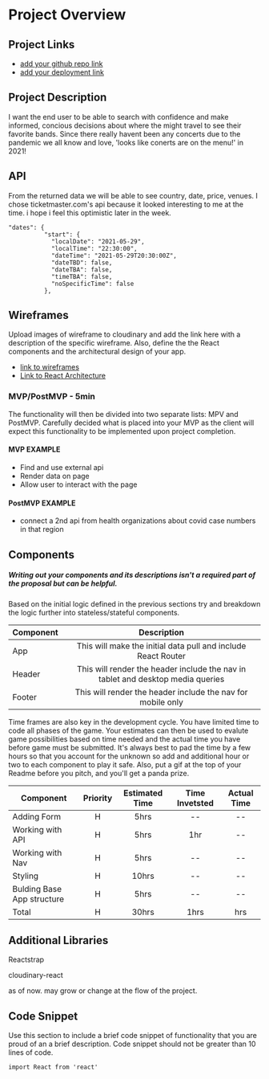 # Project Overview

## Project Links

- [add your github repo link](https://github.com/freakiestkirk/react-project-2.git)
- [add your deployment link](https://competent-bassi-408bb3.netlify.app/)

## Project Description

I want the end user to be able to search with confidence and make informed, concious decisions about where the might travel to see their favorite bands. Since there really havent been any concerts due to the pandemic we all know and love, 'looks like conerts are on the menu!' in 2021!

## API

From the returned data we will be able to see country, date, price, venues. I chose ticketmaster.com's api because it looked interesting to me at the time. i hope i feel this optimistic later in the week. 


```
"dates": {
          "start": {
            "localDate": "2021-05-29",
            "localTime": "22:30:00",
            "dateTime": "2021-05-29T20:30:00Z",
            "dateTBD": false,
            "dateTBA": false,
            "timeTBA": false,
            "noSpecificTime": false
          },
```


## Wireframes

Upload images of wireframe to cloudinary and add the link here with a description of the specific wireframe. Also, define the the React components and the architectural design of your app.

- [ link to  wireframes](https://www.figma.com/file/VpndDHiNv65YIYEUZQ4wD7/Wireframing-(Copy)?node-id=0%3A102)
- [Link to React Architecture](https://docs.google.com/drawings/d/1maJLHOoEtZfDVVDJ3KDm-dL3FSajQDNr9jLrNOq8llA/edit)



### MVP/PostMVP - 5min

The functionality will then be divided into two separate lists: MPV and PostMVP.  Carefully decided what is placed into your MVP as the client will expect this functionality to be implemented upon project completion.  

#### MVP EXAMPLE
- Find and use external api 
- Render data on page 
- Allow user to interact with the page

#### PostMVP EXAMPLE

- connect a 2nd api from health organizations about covid case numbers in that region

## Components
##### Writing out your components and its descriptions isn't a required part of the proposal but can be helpful.

Based on the initial logic defined in the previous sections try and breakdown the logic further into stateless/stateful components. 

| Component | Description | 
| --- | :---: |  
| App | This will make the initial data pull and include React Router| 
| Header | This will render the header include the nav in tablet and desktop media queries| 
| Footer | This will render the header include the nav for mobile only | 


Time frames are also key in the development cycle.  You have limited time to code all phases of the game.  Your estimates can then be used to evalute game possibilities based on time needed and the actual time you have before game must be submitted. It's always best to pad the time by a few hours so that you account for the unknown so add and additional hour or two to each component to play it safe. Also, put a gif at the top of your Readme before you pitch, and you'll get a panda prize.

| Component | Priority | Estimated Time | Time Invetsted | Actual Time |
| --- | :---: |  :---: | :---: | :---: |
| Adding Form | H | 5hrs| -- | -- |
| Working with API | H | 5hrs| 1hr | -- |
| Working with Nav | H | 5hrs| -- | --|
| Styling | H | 10hrs | -- | -- | -- |
| Bulding Base App structure| H | 5hrs | -- | -- |
| Total | H | 30hrs| 1hrs | hrs |

## Additional Libraries
Reactstrap

cloudinary-react

as of now. may grow or change at the flow of the project.

## Code Snippet

Use this section to include a brief code snippet of functionality that you are proud of an a brief description.  Code snippet should not be greater than 10 lines of code. 

```
import React from 'react'
```